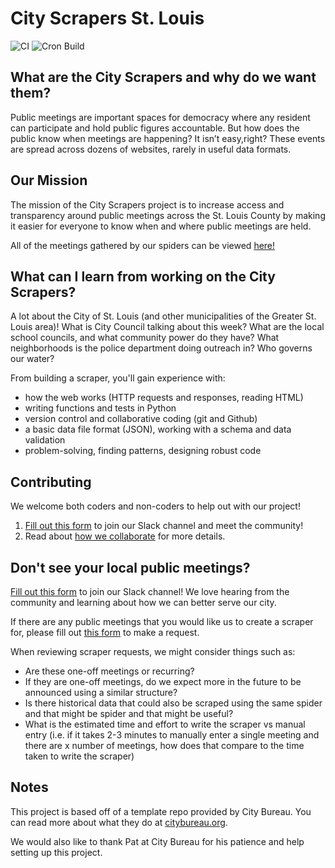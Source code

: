 # City Scrapers St. Louis

![CI](https://github.com/stl-public-meetings/city-scrapers-stl/workflows/CI/badge.svg)
![Cron Build](https://github.com/stl-public-meetings/city-scrapers-stl/workflows/Cron%20Build/badge.svg)

## What are the City Scrapers and why do we want them?

Public meetings are important spaces for democracy where any resident can participate and hold public figures accountable. But how does the public know when meetings are happening? It isn’t easy,right? These events are spread across dozens of websites, rarely in useful data formats.

## Our Mission

The mission of the City Scrapers project is to increase access and transparency around public meetings across the St. Louis County by making it easier for everyone to know when and where public meetings are held.

All of the meetings gathered by our spiders can be viewed [here!](https://stl-public-meetings.github.io/events-stl/)

## What can I learn from working on the City Scrapers?

A lot about the City of St. Louis (and other municipalities of the Greater St. Louis area)! What is City Council talking about this week? What are the local school councils, and what community power do they have? What neighborhoods is the police department doing outreach in? Who governs our water?

From building a scraper, you'll gain experience with:

* how the web works (HTTP requests and responses, reading HTML)
* writing functions and tests in Python
* version control and collaborative coding (git and Github)
* a basic data file format (JSON), working with a schema and data validation
* problem-solving, finding patterns, designing robust code

## Contributing

We welcome both coders and non-coders to help out with our project!

1. [Fill out this form](https://airtable.com/shr7a4qgK9rs2yzle) to join our Slack channel and meet the community!
2. Read about [how we collaborate](https://github.com/stl-public-meetings/city-scrapers-stl/blob/main/CONTRIBUTING.md) for more details.

## Don't see your local public meetings?

[Fill out this form](https://airtable.com/shr7a4qgK9rs2yzle) to join our Slack channel! We love hearing from the community and learning about how we can better serve our city.

If there are any public meetings that you would like us to create a scraper for, please fill out [this form](https://airtable.com/shrFCciN4g1CYLK9A) to make a request.

When reviewing scraper requests, we might consider things such as:

* Are these one-off meetings or recurring?
* If they are one-off meetings, do we expect more in the future to be announced using a similar structure?
* Is there historical data that could also be scraped using the same spider and that might be spider and that might be useful?
* What is the estimated time and effort to write the scraper vs manual entry (i.e. if it takes 2-3 minutes to manually enter a single meeting and there are x number of meetings, how does that compare to the time taken to write the scraper)

## Notes
This project is based off of a template repo provided by City Bureau. You can read more about what they do at [citybureau.org](https://www.citybureau.org/#our-newsroom).

We would also like to thank Pat at City Bureau for his patience and help setting up this project.
